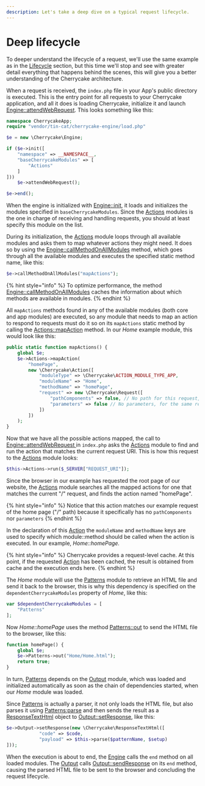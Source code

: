 ```yaml
---
description: Let's take a deep dive on a typical request lifecycle.
---
```


# Deep lifecycle

To deeper understand the lifecycle of a request, we'll use the same example as in the [Lifecycle](./) section, but this time we'll stop and see with greater detail everything that happens behind the scenes, this will give you a better understanding of the Cherrycake architecture.

When a request is received, the `index.php` file in your App's public directory is executed. This is the entry point for all requests to your Cherrycake application, and all it does is loading Cherrycake, initialize it and launch [Engine::attendWebRequest](../../reference/core-classes/engine/attendwebrequest.md). This looks something like this:

```php
namespace CherrycakeApp;
require "vendor/tin-cat/cherrycake-engine/load.php"

$e = new \Cherrycake\Engine;

if ($e->init([
    "namespace" => __NAMESPACE__,
    "baseCherrycakeModules" => [
        "Actions"
    ]
]))
    $e->attendWebRequest();

$e->end();
```

When the engine is initialized with [Engine::init](../../reference/core-classes/engine/init.md), it loads and initializes the modules specified in `baseCherrycakeModules`. Since the [Actions](../../reference/core-modules/actions/) modules is the one in charge of receiving and handling requests, you should at least specify this module on the list.

During its initialization, the [Actions](../../reference/core-modules/actions/) module loops through all available modules and asks them to map whatever actions they might need. It does so by using the [Engine::callMethodOnAllModules](../../reference/core-classes/engine/callmethodonallmodules.md) method, which goes through all the available modules and executes the specified static method name, like this:

```php
$e->callMethodOnAllModules("mapActions");
```

{% hint style="info" %}
To optimize performance, the method [Engine::callMethodOnAllModules](../../reference/core-classes/engine/callmethodonallmodules.md) caches the information about which methods are available in modules.
{% endhint %}

All `mapActions` methods found in any of the available modules \(both core and app modules\) are executed, so any module that needs to map an action to respond to requests must do it so on its `mapActions` static method by calling the [Actions::mapAction](../../reference/core-modules/actions/mapaction.md) method. In our _Home_ example module, this would look like this:

```php
public static function mapActions() {
	global $e;
	$e->Actions->mapAction(
		"homePage",
		new \Cherrycake\Action([
			"moduleType" => \Cherrycake\ACTION_MODULE_TYPE_APP,
			"moduleName" => "Home",
			"methodName" => "homePage",
			"request" => new \Cherrycake\Request([
				"pathComponents" => false, // No path for this request, since this must respond to the root / request
				"parameters" => false // No parameters, for the same reason above
			])
		])
	);
}
```

Now that we have all the possible actions mapped, the call to [Engine::attendWebRequest ](../../reference/core-classes/engine/attendwebrequest.md)in `index.php` asks the [Actions](../../reference/core-modules/actions/) module to find and run the action that matches the current request URI. This is how this request to the [Actions](../../reference/core-modules/actions/) module looks:

```php
$this->Actions->run($_SERVER["REQUEST_URI"]);
```

Since the browser in our example has requested the root page of our website, the [Actions](../../reference/core-modules/actions/) module searches all the mapped actions for one that matches the current "/" request, and finds the action named "homePage".

{% hint style="info" %}
Notice that this action matches our example request of the home page \("/" path\) because it specifically has no `pathComponents` nor `parameters`
{% endhint %}

In the declaration of this [Action](../../reference/core-classes/action/) the `moduleName` and `methodName` keys are used to specify which module::method should be called when the action is executed. In our example, _Home::homePage._

{% hint style="info" %}
Cherrycake provides a request-level cache. At this point, if the requested [Action](../../reference/core-classes/action/) has been cached, the result is obtained from cache and the execution ends here.
{% endhint %}

The _Home_ module will use the [Patterns](../../reference/core-modules/patterns/) module to retrieve an HTML file and send it back to the browser, this is why this dependency is specified on the `dependentCherrycakeModules` property of _Home_, like this:

```php
var $dependentCherrycakeModules = [
    "Patterns"
];
```

Now _Home::homePage_ uses the method [Patterns::out](../../reference/core-modules/patterns/out.md) to send the HTML file to the browser, like this:

```php
function homePage() {
    global $e;
    $e->Patterns->out("Home/Home.html");
    return true;
}
```

In turn, [Patterns](../../reference/core-modules/patterns/) depends on the [Output](../../reference/core-modules/output/) module, which was loaded and initialized automatically as soon as the chain of dependencies started, when our _Home_ module was loaded.

Since [Patterns](../../reference/core-modules/patterns/) is actually a parser, it not only loads the HTML file, but also parses it using [Patterns:parse](../../reference/core-modules/patterns/parse.md) and then sends the result as a [ResponseTextHtml](../../reference/core-classes/response/responsetexthtml.md) object to [Output::setResponse](../../reference/core-modules/output/setresponse.md), like this:

```php
$e->Output->setResponse(new \Cherrycake\ResponseTextHtml([
			"code" => $code,
			"payload" => $this->parse($patternName, $setup)
]));
```

When the execution is about to end, the [Engine](../../reference/core-classes/engine/) calls the `end` method on all loaded modules. The [Output](../../reference/core-modules/output/)  calls [Output::sendResponse](../../reference/core-modules/output/sendresponse.md) on its `end` method, causing the parsed HTML file to be sent to the browser and concluding the request lifecycle.

